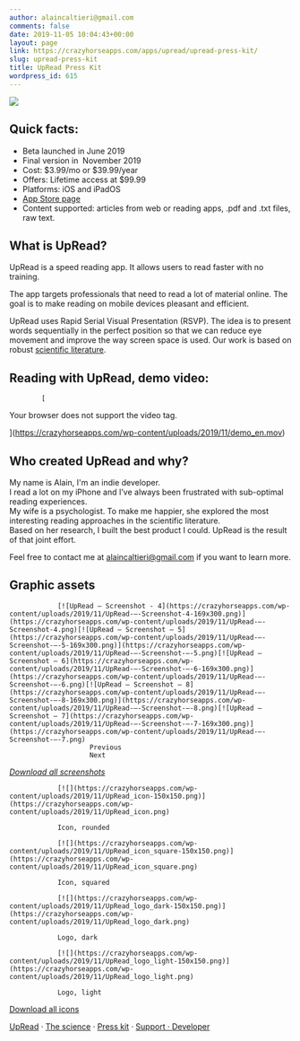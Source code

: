 ```yaml
---
author: alaincaltieri@gmail.com
comments: false
date: 2019-11-05 10:04:43+00:00
layout: page
link: https://crazyhorseapps.com/apps/upread/upread-press-kit/
slug: upread-press-kit
title: UpRead Press Kit
wordpress_id: 615
---
```


![](https://crazyhorseapps.com/wp-content/uploads/2019/11/UpRead_logo-300x231.png)											
			

## Quick facts:

		
		

  * Beta launched in June 2019
  * Final version in  November 2019
  * Cost: $3.99/mo or $39.99/year
  * Offers: Lifetime access at $99.99
  * Platforms: iOS and iPadOS
  * [App Store page](https://itunes.apple.com/app/id1454094961?mt=8)
  * Content supported: articles from web or reading apps, .pdf and .txt files, raw text.
		
			

## What is UpRead?

		
		

UpRead is a speed reading app. It allows users to read faster with no training.

The app targets professionals that need to read a lot of material online. The goal is to make reading on mobile devices pleasant and efficient.

UpRead uses Rapid Serial Visual Presentation (RSVP). The idea is to present words sequentially in the perfect position so that we can reduce eye movement and improve the way screen space is used. Our work is based on robust [scientific literature](https://crazyhorseapps.com/apps/upread/upread-scientific-research/).

		
			

## Reading with UpRead, demo video:

		
			[
    
  
  Your browser does not support the video tag.

](https://crazyhorseapps.com/wp-content/uploads/2019/11/demo_en.mov)
			

## Who created UpRead and why?

		
		

My name is Alain, I'm an indie developer.   
I read a lot on my iPhone and I’ve always been frustrated with sub-optimal reading experiences.   
My wife is a psychologist. To make me happier, she explored the most interesting reading approaches in the scientific literature.   
Based on her research, I built the best product I could. UpRead is the result of that joint effort.

Feel free to contact me at alaincaltieri@gmail.com if you want to learn more.

		
			

## Graphic assets

		
				[![UpRead – Screenshot - 4](https://crazyhorseapps.com/wp-content/uploads/2019/11/UpRead-–-Screenshot-4-169x300.png)](https://crazyhorseapps.com/wp-content/uploads/2019/11/UpRead-–-Screenshot-4.png)[![UpRead – Screenshot – 5](https://crazyhorseapps.com/wp-content/uploads/2019/11/UpRead-–-Screenshot-–-5-169x300.png)](https://crazyhorseapps.com/wp-content/uploads/2019/11/UpRead-–-Screenshot-–-5.png)[![UpRead – Screenshot – 6](https://crazyhorseapps.com/wp-content/uploads/2019/11/UpRead-–-Screenshot-–-6-169x300.png)](https://crazyhorseapps.com/wp-content/uploads/2019/11/UpRead-–-Screenshot-–-6.png)[![UpRead – Screenshot – 8](https://crazyhorseapps.com/wp-content/uploads/2019/11/UpRead-–-Screenshot-–-8-169x300.png)](https://crazyhorseapps.com/wp-content/uploads/2019/11/UpRead-–-Screenshot-–-8.png)[![UpRead – Screenshot – 7](https://crazyhorseapps.com/wp-content/uploads/2019/11/UpRead-–-Screenshot-–-7-169x300.png)](https://crazyhorseapps.com/wp-content/uploads/2019/11/UpRead-–-Screenshot-–-7.png)			
						Previous
						Next
		

_[Download all screenshots](https://crazyhorseapps.com/wp-content/uploads/2019/11/UpRead-Screenshots-plain.zip)_

		
			
				[![](https://crazyhorseapps.com/wp-content/uploads/2019/11/UpRead_icon-150x150.png)](https://crazyhorseapps.com/wp-content/uploads/2019/11/UpRead_icon.png)
				
				Icon, rounded
				
				[![](https://crazyhorseapps.com/wp-content/uploads/2019/11/UpRead_icon_square-150x150.png)](https://crazyhorseapps.com/wp-content/uploads/2019/11/UpRead_icon_square.png)
				
				Icon, squared
				
				[![](https://crazyhorseapps.com/wp-content/uploads/2019/11/UpRead_logo_dark-150x150.png)](https://crazyhorseapps.com/wp-content/uploads/2019/11/UpRead_logo_dark.png)
				
				Logo, dark
				
				[![](https://crazyhorseapps.com/wp-content/uploads/2019/11/UpRead_logo_light-150x150.png)](https://crazyhorseapps.com/wp-content/uploads/2019/11/UpRead_logo_light.png)
				
				Logo, light
				
		

[Download all icons](https://crazyhorseapps.com/wp-content/uploads/2019/11/UpRead_icons.zip)

[UpRead](https://crazyhorseapps.com/apps/upread/) · [The science](https://crazyhorseapps.com/apps/upread/upread-scientific-research/) · [Press kit](https://crazyhorseapps.com/apps/upread/upread-press-kit/) · [Support · ](https://crazyhorseapps.com/support/)[Developer](https://crazyhorseapps.com/)
